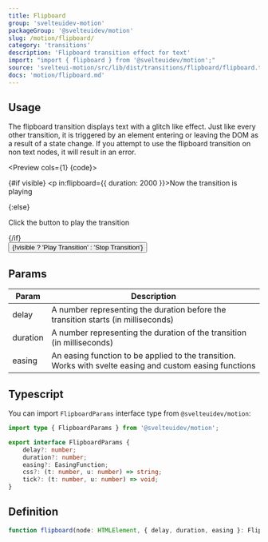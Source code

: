 ```yaml
---
title: Flipboard
group: 'svelteuidev-motion'
packageGroup: '@svelteuidev/motion'
slug: /motion/flipboard/
category: 'transitions'
description: 'Flipboard transition effect for text'
import: "import { flipboard } from '@svelteuidev/motion';"
source: 'svelteui-motion/src/lib/dist/transitions/flipboard/flipboard.ts'
docs: 'motion/flipboard.md'
---
```


<script lang='ts'>
    import { Box, Button } from '@svelteuidev/core';
	import { flipboard } from '@svelteuidev/motion';
    import { Heading, Preview } from 'components';

    let visible = false;

    const toggleVisible = () => {
        visible = !visible;
    };

    const code = `
    <script>
        import { flipboard } from '@svelteuidev/motion';
        import { Button } from '@svelteuidev/core';

        let visible = false;

        const toggleVisible = () => {
            visible = !visible;
        };
    <\/script>

    <div>
        {#if visible}
            <p in:flipboard={{ duration: 2000 }}>Now the transition is playing<\/p>
        {:else}
            <p>Click the button to play the transition<\/p>
        {\/if}
    <\/div>
    <Button on:click={toggleVisible}>{!visible ? 'Play Transition' : 'Stop Transition'}<\/Button>
    `
</script>

<Heading />

## Usage

The flipboard transition displays text with a glitch like effect. Just like every other transition, it is triggered by an element entering or leaving the DOM as a result of a state change. If you attempt to use the flipboard transition on non text nodes, it will result in an error.

<Preview cols={1} {code}>
    <div>
        {#if visible}
            <p in:flipboard={{ duration: 2000 }}>Now the transition is playing</p>
        {:else}
            <p>Click the button to play the transition</p>
        {/if}
    </div>
    <Button on:click={toggleVisible}>{!visible ? 'Play Transition' : 'Stop Transition'}</Button>
</Preview>

## Params

| Param    | Description                                                                                               |
| -------- | --------------------------------------------------------------------------------------------------------- |
| delay    | A number representing the duration before the transition starts (in milliseconds)                         |
| duration | A number representing the duration of the transition (in milliseconds)                                    |
| easing   | An easing function to be applied to the transition. Works with svelte easing and custom easing functions |

## Typescript

You can import `FlipboardParams` interface type from `@svelteuidev/motion`:

```ts
import type { FlipboardParams } from '@svelteuidev/motion';

export interface FlipboardParams {
    delay?: number;
    duration?: number;
    easing?: EasingFunction;
    css?: (t: number, u: number) => string;
    tick?: (t: number, u: number) => void;
}
```

## Definition

```ts
function flipboard(node: HTMLElement, { delay, duration, easing }: FlipboardParams): TransitionConfig;
```
